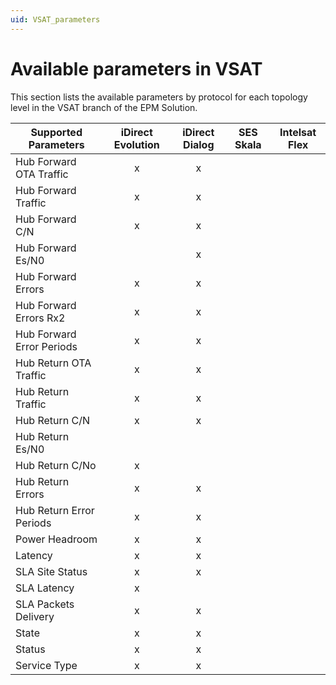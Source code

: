 ```yaml
---
uid: VSAT_parameters
---
```


# Available parameters in VSAT

This section lists the available parameters by protocol for each topology level in the VSAT branch of the EPM Solution.

| Supported Parameters | iDirect Evolution | iDirect Dialog | SES Skala | Intelsat Flex |
| --- | :---: | :---: | :---: | :---: |
| Hub Forward OTA Traffic           |x|x||
| Hub Forward Traffic               |x|x||
| Hub Forward C/N                   |x|x||
| Hub Forward Es/N0                 ||x||
| Hub Forward Errors                |x|x||
| Hub Forward Errors Rx2            |x|x||
| Hub Forward Error Periods         |x|x||
| Hub Return OTA Traffic            |x|x||
| Hub Return Traffic                |x|x||
| Hub Return C/N                    |x|x||
| Hub Return Es/N0                  ||||
| Hub Return C/No                   |x|||
| Hub Return Errors                 |x|x||
| Hub Return Error Periods          |x|x||
| Power Headroom                    |x|x||
| Latency                           |x|x||
| SLA Site Status                   |x|x||
| SLA Latency                       |x|||
| SLA Packets Delivery              |x|x||
| State                             |x|x||
| Status                            |x|x||
| Service Type                      |x|x||
